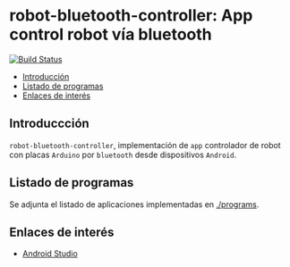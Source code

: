 # robot-bluetooth-controller: App control robot vía bluetooth
[![Build Status](https://travis-ci.org/davidvelascogarcia/robot-bluetooth-controller.svg?branch=master)](https://travis-ci.org/davidvelascogarcia/robot-bluetooth-controller)

- [Introducción](#introducción)
- [Listado de programas](#listado-de-programas)
- [Enlaces de interés](#enlaces-de-interés)

## Introduccción

`robot-bluetooth-controller`, implementación de `app` controlador de robot con placas `Arduino` por `bluetooth` desde dispositivos `Android`.

## Listado de programas

Se adjunta el listado de aplicaciones implementadas en [./programs](./programs).

## Enlaces de interés

* [Android Studio](https://developer.android.com/studio)
